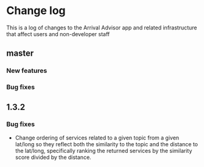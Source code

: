# Change log

This is a log of changes to the Arrival Advisor app and related infrastructure that affect users and non-developer staff

## master

### New features

### Bug fixes

## 1.3.2

### Bug fixes

* Change ordering of services related to a given topic from a given lat/long so they reflect both the similarity to the topic and the distance to the lat/long, specifically ranking the returned services by the similarity score divided by the distance.
